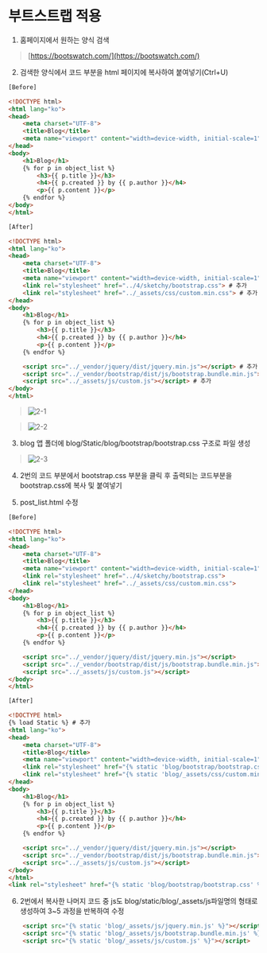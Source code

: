 # 부트스트랩 적용
1. 홈페이지에서 원하는 양식 검색  
> [https://bootswatch.com/](https://bootswatch.com/)  

2. 검색한 양식에서 코드 부분을 html 페이지에 복사하여 붙여넣기(Ctrl+U)  
~~~html
[Before]

<!DOCTYPE html>
<html lang="ko">
<head>
    <meta charset="UTF-8">
    <title>Blog</title>
    <meta name="viewport" content="width=device-width, initial-scale=1">
</head>
<body>
    <h1>Blog</h1>
    {% for p in object_list %}
        <h3>{{ p.title }}</h3>
        <h4>{{ p.created }} by {{ p.author }}</h4>
        <p>{{ p.content }}</p>
    {% endfor %}
</body>
</html>

[After]

<!DOCTYPE html>
<html lang="ko">
<head>
    <meta charset="UTF-8">
    <title>Blog</title>
    <meta name="viewport" content="width=device-width, initial-scale=1">
    <link rel="stylesheet" href="../4/sketchy/bootstrap.css"> # 추가
    <link rel="stylesheet" href="../_assets/css/custom.min.css"> # 추가
</head>
<body>
    <h1>Blog</h1>
    {% for p in object_list %}
        <h3>{{ p.title }}</h3>
        <h4>{{ p.created }} by {{ p.author }}</h4>
        <p>{{ p.content }}</p>
    {% endfor %}

    <script src="../_vendor/jquery/dist/jquery.min.js"></script> # 추가
    <script src="../_vendor/bootstrap/dist/js/bootstrap.bundle.min.js"></script> # 추가
    <script src="../_assets/js/custom.js"></script> # 추가
</body>
</html>
~~~
> ![2-1](https://user-images.githubusercontent.com/48504392/79462959-2de6a880-8033-11ea-8d38-e61fc5b04944.png)  

> ![2-2](https://user-images.githubusercontent.com/48504392/79462976-350db680-8033-11ea-9c2b-1d6aa18be096.png)  

3. blog 앱 폴더에 blog/Static/blog/bootstrap/bootstrap.css 구조로 파일 생성  
> ![2-3](https://user-images.githubusercontent.com/48504392/79463340-b06f6800-8033-11ea-8837-c1f3e098c516.png)  

4. 2번의 코드 부분에서 bootstrap.css 부분을 클릭 후 출력되는 코드부분을 bootstrap.css에 복사 및 붙여넣기  

5. post_list.html 수정  
~~~html
[Before]

<!DOCTYPE html>
<html lang="ko">
<head>
    <meta charset="UTF-8">
    <title>Blog</title>
    <meta name="viewport" content="width=device-width, initial-scale=1">
    <link rel="stylesheet" href="../4/sketchy/bootstrap.css">
    <link rel="stylesheet" href="../_assets/css/custom.min.css">
</head>
<body>
    <h1>Blog</h1>
    {% for p in object_list %}
        <h3>{{ p.title }}</h3>
        <h4>{{ p.created }} by {{ p.author }}</h4>
        <p>{{ p.content }}</p>
    {% endfor %}

    <script src="../_vendor/jquery/dist/jquery.min.js"></script>
    <script src="../_vendor/bootstrap/dist/js/bootstrap.bundle.min.js"></script>
    <script src="../_assets/js/custom.js"></script>
</body>
</html>

[After]

<!DOCTYPE html>
{% load Static %} # 추가
<html lang="ko">
<head>
    <meta charset="UTF-8">
    <title>Blog</title>
    <meta name="viewport" content="width=device-width, initial-scale=1">
    <link rel="stylesheet" href="{% static 'blog/bootstrap/bootstrap.css' %}" media="screen"> # 추가
    <link rel="stylesheet" href="{% static 'blog/_assets/css/custom.min.css' %}" media="screen"> # 추가
</head>
<body>
    <h1>Blog</h1>
    {% for p in object_list %}
        <h3>{{ p.title }}</h3>
        <h4>{{ p.created }} by {{ p.author }}</h4>
        <p>{{ p.content }}</p>
    {% endfor %}

    <script src="../_vendor/jquery/dist/jquery.min.js"></script>
    <script src="../_vendor/bootstrap/dist/js/bootstrap.bundle.min.js"></script>
    <script src="../_assets/js/custom.js"></script>
</body>
</html>
<link rel="stylesheet" href="{% static 'blog/bootstrap/bootstrap.css' %}" media="screen">
~~~

6. 2번에서 복사한 나머지 코드 중 js도 blog/static/blog/_assets/js파일명의 형태로 생성하여 3~5 과정을 반복하여 수정  
~~~html
    <script src="{% static 'blog/_assets/js/jquery.min.js' %}"></script>
    <script src="{% static 'blog/_assets/js/bootstrap.bundle.min.js' %}"></script>
    <script src="{% static 'blog/_assets/js/custom.js' %}"></script>
~~~

